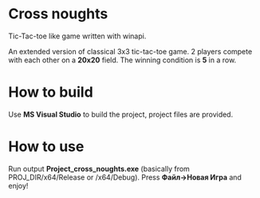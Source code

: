 # Cross noughts

Tic-Tac-toe like game written with winapi.

An extended version of classical 3x3 tic-tac-toe game. 2 players compete with each other on a **20x20** field. The winning condition is **5** in a row.

# How to build

Use **MS Visual Studio** to build the project, project files are provided.

# How to use

Run output **Project_cross_noughts.exe** (basically from PROJ_DIR/x64/Release or /x64/Debug). Press **Файл->Новая Игра** and enjoy!
